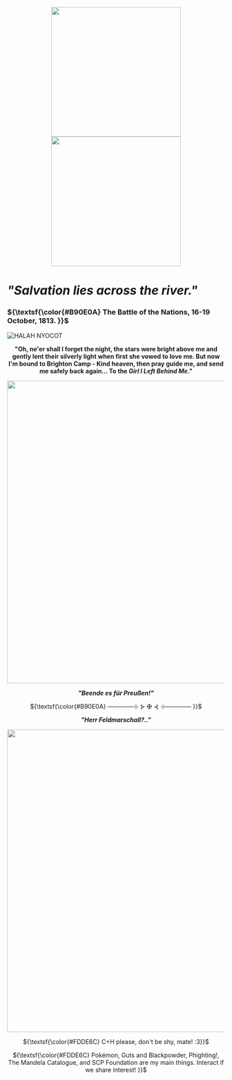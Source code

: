 <p align="center">
<img src="https://github.com/user-attachments/assets/d535f772-57b3-4877-96f1-590e2c00e808" width=300> <img src="https://github.com/user-attachments/assets/ea2a0e49-8ca6-4c64-908e-b2201d6b9980" width=300>

# *"Salvation lies across the river."*

### ${\textsf{\color{#B90E0A} The Battle of the Nations, 16-19 October, 1813. }}$

![HALAH NYOCOT](https://github.com/user-attachments/assets/7b0b2b2d-0585-4600-ad1c-b32e3af6d417)

<p align="center">
<b>"Oh, ne'er shall I forget the night, the stars were bright above me and gently lent their silverly light when first she vowed to love me. But now I'm bound to Brighton Camp - Kind heaven, then pray guide me, and send me safely back again... To the <i>Girl I Left Behind Me</i>."</b>

<p align="center">
<img src="https://github.com/user-attachments/assets/7d264d43-4455-467e-8efd-43b540007f04" width=700>

<p align="center">
<i><b>"Beende es für Preußen!"</b></i>

<p align="center">
${\textsf{\color{#B90E0A} ──────⊹ ⊱ ✠︎ ⊰ ⊹────── }}$

<p align="center">
<i><b>"Herr Feldmarschall?.."</b></i>

<p align="center">
<img src="https://github.com/user-attachments/assets/2ca58b82-1493-4870-8d66-46db7007b2a2" width=700>

<p align="center">
${\textsf{\color{#FDDE6C} C+H please, don't be shy, mate! :3}}$ 

<p align="center">
${\textsf{\color{#FDDE6C} Pokémon, Guts and Blackpowder, Phighting!, The Mandela Catalogue, and SCP Foundation are my main things. Interact if we share interest!
}}$ 
